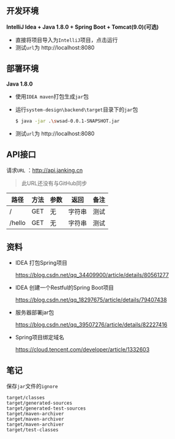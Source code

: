 ## 开发环境

**IntelliJ Idea + Java 1.8.0 + Spring Boot + Tomcat(9.0)(可选)** 



- 直接将项目导入为`IntelliJ`项目，点击运行
- 测试`url`为 http://localhost:8080

## 部署环境

**Java 1.8.0**



- 使用`IDEA maven`打包生成`jar`包

- 运行`system-design\backend\target`目录下的`jar`包

  ```bash
  $ java -jar .\swsad-0.0.1-SNAPSHOT.jar 
  ```

- 测试`url`为 http://localhost:8080

## API接口

请求`URL` ：http://api.janking.cn

> 此URL还没有与GitHub同步

| 路径 | 方法 | 参数 | 返回 | 备注   |
| ---- | ---- | ---- | ---- | ------ |
| /    | GET  | 无   |   字符串   | 测试 |
| /hello | GET | 无 | 字符串 | 测试 |

## 资料

- IDEA 打包Spring项目

  <https://blog.csdn.net/qq_34409900/article/details/80561277>

- IDEA 创建一个Restful的Spring Boot项目

  <https://blog.csdn.net/qq_18297675/article/details/79407438>

- 服务器部署jar包

  <https://blog.csdn.net/qq_39507276/article/details/82227416>

- Spring项目绑定域名

  <https://cloud.tencent.com/developer/article/1332603>

## 笔记

保存`jar`文件的`ignore`

```
target/classes
target/generated-sources
target/generated-test-sources
target/maven-archiver
target/maven-archiver
target/maven-archiver
target/test-classes
```


